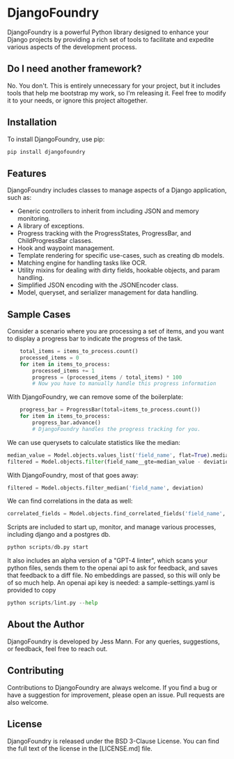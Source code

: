 # DjangoFoundry

DjangoFoundry is a powerful Python library designed to enhance your Django projects by providing a rich set of tools to facilitate and expedite various aspects of the development process.

## Do I need another framework?

No. You don't. This is entirely unnecessary for your project, but it includes tools that help me bootstrap my work, so I'm releasing it. Feel free to modify it to your needs, or ignore this project altogether. 

## Installation

To install DjangoFoundry, use pip:

```bash
pip install djangofoundry
```

## Features

DjangoFoundry includes classes to manage aspects of a Django application, such as:

- Generic controllers to inherit from including JSON and memory monitoring.
- A library of exceptions.
- Progress tracking with the ProgressStates, ProgressBar, and ChildProgressBar classes.
- Hook and waypoint management.
- Template rendering for specific use-cases, such as creating db models.
- Matching engine for handling tasks like OCR.
- Utility mixins for dealing with dirty fields, hookable objects, and param handling.
- Simplified JSON encoding with the JSONEncoder class.
- Model, queryset, and serializer management for data handling.

## Sample Cases

Consider a scenario where you are processing a set of items, and you want to display a progress bar to indicate the progress of the task. 

```python
    total_items = items_to_process.count()
    processed_items = 0
    for item in items_to_process:
        processed_items += 1
        progress = (processed_items / total_items) * 100
        # Now you have to manually handle this progress information
```

With DjangoFoundry, we can remove some of the boilerplate:

```python
    progress_bar = ProgressBar(total=items_to_process.count())
    for item in items_to_process:
        progress_bar.advance()
        # DjangoFoundry handles the progress tracking for you.
```

We can use querysets to calculate statistics like the median:
```python
median_value = Model.objects.values_list('field_name', flat=True).median()
filtered = Model.objects.filter(field_name__gte=median_value - deviation, field_name__lte=median_value + deviation)
```

With DjangoFoundry, most of that goes away:
```python
filtered = Model.objects.filter_median('field_name', deviation)
```

We can find correlations in the data as well:
```python
correlated_fields = Model.objects.find_correlated_fields('field_name', threshold)
```

Scripts are included to start up, monitor, and manage various processes, including django and a postgres db. 
```python
python scripts/db.py start
```

It also includes an alpha version of a "GPT-4 linter", which scans your python files, sends them to the openai api to ask for feedback, and saves that feedback to a diff file. No embeddings are passed, so this will only be of so much help. An openai api key is needed: a sample-settings.yaml is provided to copy
```python
python scripts/lint.py --help
```

## About the Author
DjangoFoundry is developed by Jess Mann. For any queries, suggestions, or feedback, feel free to reach out.

## Contributing
Contributions to DjangoFoundry are always welcome. If you find a bug or have a suggestion for improvement, please open an issue. Pull requests are also welcome.

## License
DjangoFoundry is released under the BSD 3-Clause License. You can find the full text of the license in the [LICENSE.md] file.